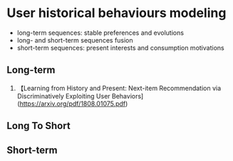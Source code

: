 # User historical behaviours modeling
- long-term sequences: stable preferences and evolutions
- long- and short-term sequences fusion
- short-term sequences: present interests and consumption motivations

## Long-term
1. 【Learning from History and Present: Next-item Recommendation via Discriminatively Exploiting User Behaviors](https://arxiv.org/pdf/1808.01075.pdf)
## Long To Short
## Short-term
